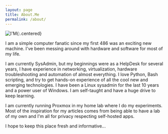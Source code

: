 ```yaml
---
layout: page
title: About.Me
permalink: /about/
---
```


![I'M](/assets/diegocastro.jpeg){:.centered}

I am a simple computer fanatic since my first 486 was an exciting new machine. I've been messing around with hardware and software for most of my life.

I am currently SysAdmin, but my beginnings were as a HelpDesk for several years, I have experience in networking, virtualization, hardware troubleshooting and automation of almost everything. I love Python, Bash scripting, and try to get hands-on experience of all the cool new and emerging technologies. I have been a Linux sysadmin for the last 10 years and a power user of Windows. I am self-taught and have a huge drive to keep learning.

I am currently running Proxmox in my home lab where I do my experiments. Most of the inspiration for my articles comes from being able to have a lab of my own and I'm all for privacy respecting self-hosted apps.

I hope to keep this place fresh and informative...